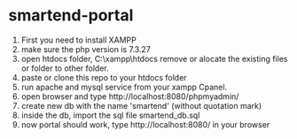 # smartend-portal
1. First you need to install XAMPP 
2. make sure the php version is 7.3.27
3. open htdocs folder, C:\xampp\htdocs remove or alocate the existing files or folder to other folder. 
4. paste or clone this repo to your htdocs folder
5. run apache and mysql service from your xampp Cpanel. 
6. open browser and type http://localhost:8080/phpmyadmin/
7. create new db with the name 'smartend' (without quotation mark)
8. inside the db, import the sql file smartend_db.sql
9. now portal should work, type http://localhost:8080/ in your browser


